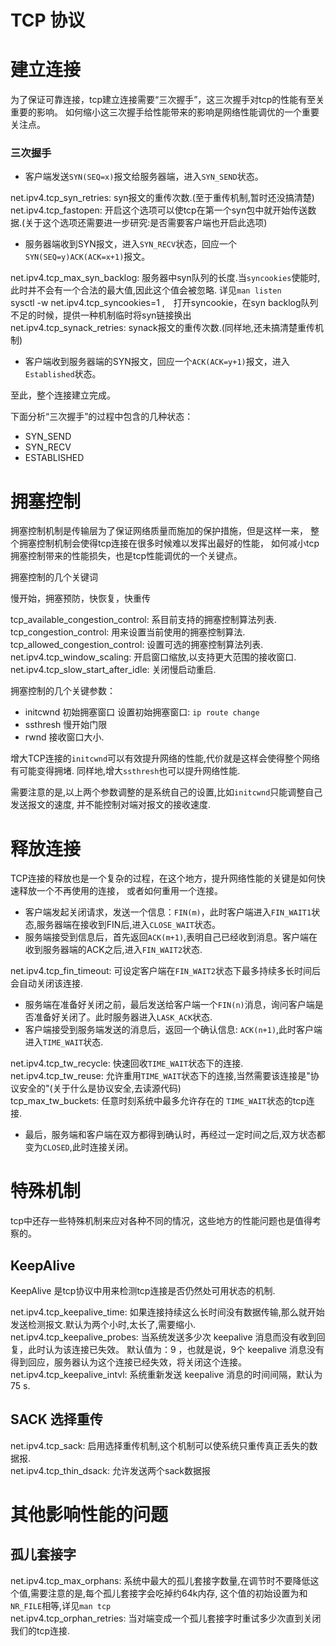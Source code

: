 # TCP 协议

# 建立连接

为了保证可靠连接，tcp建立连接需要“三次握手”，这三次握手对tcp的性能有至关重要的影响。
如何缩小这三次握手给性能带来的影响是网络性能调优的一个重要关注点。

### 三次握手

* 客户端发送`SYN(SEQ=x)`报文给服务器端，进入`SYN_SEND`状态。

net.ipv4.tcp_syn_retries: syn报文的重传次数.(至于重传机制,暂时还没搞清楚)  
net.ipv4.tcp_fastopen: 开启这个选项可以使tcp在第一个syn包中就开始传送数据.(关于这个选项还需要进一步研究:是否需要客户端也开启此选项)

* 服务器端收到SYN报文，进入`SYN_RECV`状态，回应一个`SYN(SEQ=y)ACK(ACK=x+1)`报文。

net.ipv4.tcp_max_syn_backlog: 服务器中syn队列的长度.当`syncookies`使能时,此时并不会有一个合法的最大值,因此这个值会被忽略.
详见`man listen`  
sysctl -w net.ipv4.tcp_syncookies=1 ,　打开syncookie，在syn backlog队列不足的时候，提供一种机制临时将syn链接换出  
net.ipv4.tcp_synack_retries: synack报文的重传次数.(同样地,还未搞清楚重传机制)

* 客户端收到服务器端的SYN报文，回应一个`ACK(ACK=y+1)`报文，进入`Established`状态。

至此，整个连接建立完成。



下面分析“三次握手”的过程中包含的几种状态：

* SYN_SEND 
* SYN_RECV
* ESTABLISHED

# 拥塞控制

拥塞控制机制是传输层为了保证网络质量而施加的保护措施，但是这样一来，
整个拥塞控制机制会使得tcp连接在很多时候难以发挥出最好的性能，
如何减小tcp拥塞控制带来的性能损失，也是tcp性能调优的一个关键点。

拥塞控制的几个关键词

慢开始，拥塞预防，快恢复，快重传

tcp_available_congestion_control: 系目前支持的拥塞控制算法列表.  
tcp_congestion_control: 用来设置当前使用的拥塞控制算法.  
tcp_allowed_congestion_control: 设置可选的拥塞控制算法列表.  
net.ipv4.tcp_window_scaling: 开启窗口缩放,以支持更大范围的接收窗口.  
net.ipv4.tcp_slow_start_after_idle: 关闭慢启动重启.


拥塞控制的几个关键参数：

* initcwnd 初始拥塞窗口 
设置初始拥塞窗口: `ip route change`  
* ssthresh 慢开始门限
* rwnd 接收窗口大小.

增大TCP连接的`initcwnd`可以有效提升网络的性能,代价就是这样会使得整个网络有可能变得拥堵.
同样地,增大`ssthresh`也可以提升网络性能.

需要注意的是,以上两个参数调整的是系统自己的设置,比如`initcwnd`只能调整自己发送报文的速度,
并不能控制对端对报文的接收速度.

# 释放连接
TCP连接的释放也是一个复杂的过程，在这个地方，提升网络性能的关键是如何快速释放一个不再使用的连接，
或者如何重用一个连接。

* 客户端发起关闭请求，发送一个信息：`FIN(m)`，此时客户端进入`FIN_WAIT1`状态,服务器端在接收到FIN后,进入`CLOSE_WAIT`状态。
* 服务端接受到信息后，首先返回`ACK(m+1)`,表明自己已经收到消息。客户端在收到服务器端的ACK之后,进入`FIN_WAIT2`状态.

net.ipv4.tcp_fin_timeout: 可设定客户端在`FIN_WAIT2`状态下最多持续多长时间后会自动关闭该连接.

* 服务端在准备好关闭之前，最后发送给客户端一个`FIN(n)`消息，询问客户端是否准备好关闭了。此时服务器进入`LASK_ACK`状态.
* 客户端接受到服务端发送的消息后，返回一个确认信息: `ACK(n+1)`,此时客户端进入`TIME_WAIT`状态.

net.ipv4.tcp_tw_recycle: 快速回收`TIME_WAIT`状态下的连接.  
net.ipv4.tcp_tw_reuse: 允许重用`TIME_WAIT`状态下的连接,当然需要该连接是"协议安全的"(关于什么是协议安全,去读源代码)  
tcp\_max\_tw\_buckets: 任意时刻系统中最多允许存在的 `TIME_WAIT`状态的tcp连接.

* 最后，服务端和客户端在双方都得到确认时，再经过一定时间之后,双方状态都变为`CLOSED`,此时连接关闭。

# 特殊机制
tcp中还存一些特殊机制来应对各种不同的情况，这些地方的性能问题也是值得考察的。

## KeepAlive
KeepAlive 是tcp协议中用来检测tcp连接是否仍然处可用状态的机制.

net.ipv4.tcp_keepalive_time: 如果连接持续这么长时间没有数据传输,那么就开始发送检测报文.默认为两个小时,太长了,需要缩小.  
net.ipv4.tcp_keepalive_probes: 当系统发送多少次 keepalive 消息而没有收到回复，此时认为该连接已失效。
默认值为：9 ，也就是说，9个 keepalive 消息没有得到回应，服务器认为这个连接已经失效，将关闭这个连接。  
net.ipv4.tcp_keepalive_intvl: 系统重新发送 keepalive 消息的时间间隔，默认为 75 s.  

## SACK 选择重传
net.ipv4.tcp_sack: 启用选择重传机制,这个机制可以使系统只重传真正丢失的数据报.  
net.ipv4.tcp_thin_dsack: 允许发送两个sack数据报

# 其他影响性能的问题
## 孤儿套接字
net.ipv4.tcp_max_orphans: 系统中最大的孤儿套接字数量,在调节时不要降低这个值,需要注意的是,每个孤儿套接字会吃掉约64k内存,
这个值的初始设置为和`NR_FILE`相等,详见`man tcp`  
net.ipv4.tcp_orphan_retries: 当对端变成一个孤儿套接字时重试多少次直到关闭我们的tcp连接.